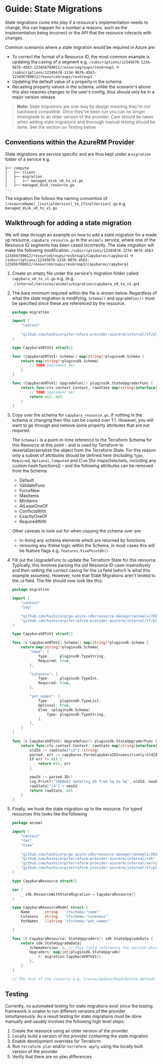 # Guide: State Migrations

State migrations come into play if a resource's implementation needs to change, this can happen for a number a reasons, such as the implementation being incorrect or the API that the resource interacts with changes.

Common scenarios where a state migration would be required in Azure are:
* To correct the format of a Resource ID, the most common example is updating the casing of a segment e.g. `/subscriptions/12345678-1234-9876-4563-123456789012/resourcegroups/resGroup1` -> `/subscriptions/12345678-1234-9876-4563-123456789012/resourceGroups/resGroup1`
* Updating the default value of a property in the schema
* Recasting property values in the schema, unlike the scenario's above this also requires changes to the user's config, thus should only be in a major version release

> **Note:** State migrations are one-way by design meaning they're not backward compatible. Once they've been run you can no longer downgrade to an older version of the provider. Care should be taken when adding state migrations and thorough manual testing should be done. See the section on Testing below.

## Conventions within the AzureRM Provider

State migrations are service specific and are thus kept under a `migration` folder of a service e.g.

```
├── compute
│   ├── client
│   ├── migration
│   │   ├── managed_disk_v0_to_v1.go
│   ├── managed_disk_resource.go
...
```

The migration file follows the naming convention of `[resourceName]_[initialVersion]_to_[finalVersion].go` e.g. `managed_disk_v0_to_v1.go`

## Walkthrough for adding a state migration

We will step through an example on how to add a state migration for a made up resource, `capybara_resource.go` in the `animals` service, where one of the Resource ID segments has been cased incorrectly. The state migration will make the following modification:
`/subscriptions/12345678-1234-9876-4563-123456789012/resourceGroups/resGroup1/Capybaras/capybara1` -> `/subscriptions/12345678-1234-9876-4563-123456789012/resourceGroups/resGroup1/capybaras/capybara1`

1. Create an empty file under the service's migration folder called `capybara_v0_to_v1.go` e.g. (e.g. `./internal/services/animals/migration/capybara_v0_to_v1.go`)

2. The bare minimum required within the file is shown below. Regardless of what the state migration is modifying, `Schema()` and `UpgradeFunc()` must be specified since these are referenced by the resource.

   ```go
   package migration
   
   import (
       "context"
       
       "github.com/hashicorp/terraform-provider-azurerm/internal/tf/pluginsdk"
   )
   
   type CapybaraV0ToV1 struct{}
   
   func (CapybaraV0ToV1) Schema() map[string]*pluginsdk.Schema {
       return map[string]*pluginsdk.Schema{
           // TODO implement me!
       }
   }
   
   func (CapybaraV0ToV1) UpgradeFunc() pluginsdk.StateUpgraderFunc {
       return func(ctx context.Context, rawState map[string]interface{}, meta interface{}) (map[string]interface{}, error) {
           // TODO implement me!
           return nil, nil
       }
   }
   ```

3. Copy over the schema for `capybara_resource.go`. If nothing in the schema is changing then this can be copied over 1:1. However, you will want to go through and remove some property attributes that are not required.

   The `Schema()` is a point-in-time reference to the Terraform Schema for this Resource at this point - and is used by Terraform to deserialize/serialize the object from the Terraform State. For this reason only a subset of attributes should be defined here (including `Type`, `Required`, `Optional`, `Computed` and `Elem` [for maps/lists/sets, including any custom hash functions]) - and the following attributes can be removed from the Schema:
   
   * Default
   * ValidateFunc
   * ForceNew
   * MaxItems
   * MinItems
   * AtLeastOneOf
   * ConflictsWith
   * ExactlyOneOf
   * RequiredWith
   
   Other caveats to look out for when copying the schema over are:
   * in-lining any schema elements which are returned by functions
   * removing any if/else logic within the Schema, in most cases this will be feature flags e.g. `features.FivePointOh()`
   
4. Fill out the UpgradeFunc to update the Terraform State for this resource. Typically, this involves parsing the old Resource ID case-insensitively and then setting the correct casing for the `id` field (which is what this example assumes). However, note that State Migrations aren't limited to the `id` field. The file should now look like this:

   ```go
   package migration
   
   import (
       "context"
       "log"
   
       "github.com/hashicorp/go-azure-sdk/resource-manager/animals/2023-11-01/capybaras"
       "github.com/hashicorp/terraform-provider-azurerm/internal/tf/pluginsdk"
   )
   
   type CapybaraV0ToV1 struct{}
   
   func (s CapybaraV0ToV1) Schema() map[string]*pluginsdk.Schema {
       return map[string]*pluginsdk.Schema{
           "name": {
               Type:     pluginsdk.TypeString,
               Required: true,
           },
   
           "cuteness": {
               Type:     pluginsdk.TypeInt,
               Required: true,
           },
   
           "pet_names": {
               Type:     pluginsdk.TypeList,
               Optional: true,
               Elem: &pluginsdk.Schema{
                   Type: pluginsdk.TypeString,
               },
           },
       }
   }
   
   func (s CapybaraV0ToV1) UpgradeFunc() pluginsdk.StateUpgraderFunc {
       return func(ctx context.Context, rawState map[string]interface{}, meta interface{}) (map[string]interface{}, error) {
           oldId := rawState["id"].(string)
           parsed, err := capybaras.ParseCapybaraIDInsensitively(oldId)
           if err != nil {
               return nil, err
           }
   
           newId := parsed.ID()
           log.Printf("[DEBUG] Updating ID from %q to %q", oldId, newId)
           rawState["id"] = newId
           return rawState, nil
       }
   }
   ```

5. Finally, we hook the state migration up to the resource. For typed resources this looks like the following
   
   ```go
   package animal
   
   import (
       "context"
       "fmt"
       "time"
       
       "github.com/hashicorp/go-azure-sdk/resource-manager/animals/2023-11-01/capybaras"
       "github.com/hashicorp/terraform-provider-azurerm/internal/sdk"
       "github.com/hashicorp/terraform-provider-azurerm/internal/services/animals/migration"
       "github.com/hashicorp/terraform-provider-azurerm/internal/tf/pluginsdk"
   )
   
   type CapybaraResource struct{}
   
   var (
       _ sdk.ResourceWithStateMigration = CapybaraResource{}
   )
   
   type CapybaraResourceModel struct {
       Name       string   `tfschema:"name"`
       Cuteness   string   `tfschema:"cuteness"`
       PetNames   []string `tfschema:"pet_names"`
   
   }
   
   func (r CapybaraResource) StateUpgraders() sdk.StateUpgradeData {
       return sdk.StateUpgradeData{
           SchemaVersion: 1, // This field references the version which the state migration updates the schema to i.e. v0 -> v1
           Upgraders: map[int]pluginsdk.StateUpgrade{
               0: migration.CapybaraV0ToV1{},
           },
       }
   }
   
   // The rest of the resource e.g. Create/Update/Read/Delete methods have been omitted for brevity
   
   ```

## Testing

Currently, no automated testing for state migrations exist since the testing framework is unable to run different versions of the provider simultaneously. As a result testing for state migrations must be done manually and usually involves the following high level steps:

1. Create the resource using an older version of the provider
2. Locally build a version of the provider containing the state migration
3. Enable development overrides for Terraform
4. Run `terraform plan` and/or `terraform apply` using the locally built version of the provider
5. Verify that there are no plan differences